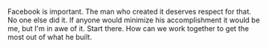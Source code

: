 Facebook is important. The man who created it deserves respect for that. No one else did it. If anyone would minimize his accomplishment it would be me, but I'm in awe of it. Start there. How can we work together to get the most out of what he built.
